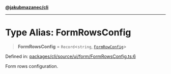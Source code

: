 [**@jakubmazanec/cli**](../README.md)

---

# Type Alias: FormRowsConfig

> **FormRowsConfig** = `Record`\<`string`, [`FormRowConfig`](FormRowConfig.md)\>

Defined in:
[packages/cli/source/ui/form/FormRowsConfig.ts:6](https://github.com/jakubmazanec/tools/blob/c36a857a499e2c0c4f38fc4405cb987b357adf10/packages/cli/source/ui/form/FormRowsConfig.ts#L6)

Form rows configuration.
